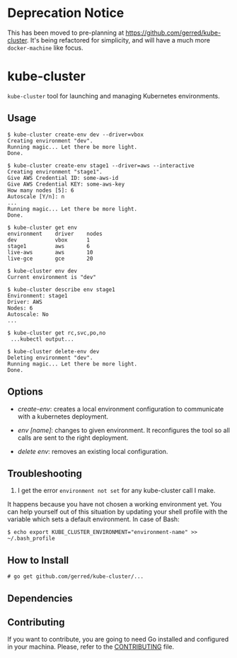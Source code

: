 # Deprecation Notice

This has been moved to pre-planning at https://github.com/gerred/kube-cluster. It's being refactored for simplicity, and will have a much more `docker-machine` like focus.

# kube-cluster

`kube-cluster` tool for launching and managing Kubernetes environments.

## Usage
```ShellSession
$ kube-cluster create-env dev --driver=vbox
Creating environment "dev".
Running magic... Let there be more light.
Done.

$ kube-cluster create-env stage1 --driver=aws --interactive
Creating environment "stage1".
Give AWS Credential ID: some-aws-id
Give AWS Credential KEY: some-aws-key
How many nodes [5]: 6
Autoscale [Y/n]: n
...
Running magic... Let there be more light.
Done.

$ kube-cluster get env
environment    driver    nodes
dev            vbox      1
stage1         aws       6
live-aws       aws       10
live-gce       gce       20

$ kube-cluster env dev
Current environment is "dev"

$ kube-cluster describe env stage1
Environment: stage1
Driver: AWS
Nodes: 6
Autoscale: No
...

$ kube-cluster get rc,svc,po,no
 ...kubectl output...

$ kube-cluster delete-env dev
Deleting environment "dev".
Running magic... Let there be more light.
Done.
```

## Options

 * *create-env*: creates a local environment configuration to communicate with a
 kubernetes deployment.

 * *env [name]*: changes to given environment. It reconfigures the tool so all
 calls are sent to the right deployment.

 * *delete env*: removes an existing local configuration.


## Troubleshooting

1. I get the error `environment not set` for any kube-cluster call I make.

It happens because you have not chosen a working environment yet. You can help
yourself out of this situation by updating your shell profile with the variable
which sets a default environment. In case of Bash:

```ShellSession
$ echo export KUBE_CLUSTER_ENVIRONMENT="environment-name" >> ~/.bash_profile
```


## How to Install

```ShellSession
# go get github.com/gerred/kube-cluster/...
```

## Dependencies

## Contributing

 If you want to contribute, you are going to need Go installed and configured
 in your machina. Please, refer to the [CONTRIBUTING](CONTRIBUTING.md) file.
